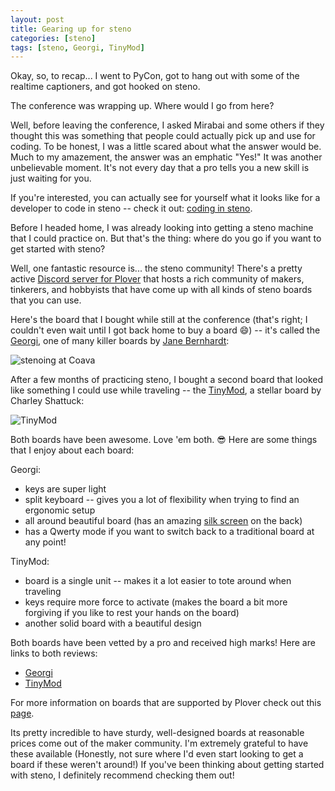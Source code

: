 ```yaml
---
layout: post
title: Gearing up for steno
categories: [steno]
tags: [steno, Georgi, TinyMod]
---
```


Okay, so, to recap... I went to PyCon, got to hang out with some of the realtime captioners, and got hooked on steno.

The conference was wrapping up. Where would I go from here?

Well, before leaving the conference, I asked Mirabai and some  others if they thought this was something that people could actually pick up and use for coding. To be honest, I was a little scared about what the answer would be. Much to my amazement, the answer was an emphatic "Yes!" It was another unbelievable moment. It's not every day that a pro tells you a new skill is just waiting for you.

If you're interested, you can actually see for yourself what it looks like for a developer to code in steno -- check it out: [coding in steno](https://www.youtube.com/watch?v=RBBiri3CD6w&t=15s).

Before I headed home, I was already looking into getting a steno machine that I could practice on. But that's the thing: where do you go if you want to get started with steno?

Well, one fantastic resource is... the steno community! There's a pretty active [Discord server for Plover](https://discord.gg/fyTp6N) that hosts a rich community of makers, tinkerers, and hobbyists that have come up with all kinds of steno boards that you can use.

Here's the board that I bought while still at the conference (that's right; I couldn't even wait until I got back home to buy a board 😄) -- it's called the [Georgi](https://www.gboards.ca/product/georgi), one of many killer boards by [Jane Bernhardt](https://www.gboards.ca/about):

![stenoing at Coava](/assets/steno/typey_type_at_coava.png)

After a few months of practicing steno, I bought a second board  that looked like something I could use while traveling -- the [TinyMod](https://stenomod.blogspot.com/2019/09/assembling-tinymod4.html), a stellar board by Charley Shattuck:

![TinyMod](/assets/steno/TinyMod.png)

Both boards have been awesome. Love 'em both. 😎 Here are some things that I enjoy about each board:

Georgi:

* keys are super light
* split keyboard -- gives you a lot of flexibility when trying to find an ergonomic setup
* all around beautiful board (has an amazing [silk screen](https://assets.bigcartel.com/product_images/235027235/imadd+ge0.jpg?auto=format&fit=max&w=1120) on the back)
* has a Qwerty mode if you want to switch back to a traditional board at any point!

TinyMod:

* board is a single unit -- makes it a lot easier to tote around when traveling
* keys require more force to activate (makes the board a bit more forgiving if you like to rest your hands on the board)
* another solid board with a beautiful design

Both boards have been vetted by a pro and received high marks!  Here are links to both reviews:

* [Georgi](http://plover.stenoknight.com/2019/12/georgi-review.html)
* [TinyMod](http://plover.stenoknight.com/2019/12/tinymod-review.html)

For more information on boards that are supported by Plover check out this [page](https://github.com/openstenoproject/plover/wiki/Supported-Hardware#dedicated-machines-designed-for-use-with-plover).

Its pretty incredible to have sturdy, well-designed boards at reasonable prices come out of the maker community. I'm extremely grateful to have these available (Honestly, not sure where I'd even start looking to get a board if these weren't around!) If you've been thinking about getting started with steno, I definitely recommend checking them out!



